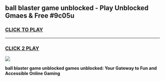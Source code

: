 
## ball blaster game unblocked - Play Unblocked Gmaes & Free #9c05u
<h3>
<a href="https://premium.freeplayer.one?title=ball_blaster_game_unblocked&ref=03M">CLICK TO PLAY</a></h3>
<hr>

<h3>
<a href="https://premium.freeplayer.one?title=ball_blaster_game_unblocked&ref=03M">CLICK 2 PLAY</a>
  
</h3>

<a href="https://premium.freeplayer.one?title=ball_blaster_game_unblocked&ref=03M"><img src="https://clearcache.store/games.png"></a>


**ball blaster game unblocked games unblocked: Your Gateway to Fun and Accessible Online Gaming**
